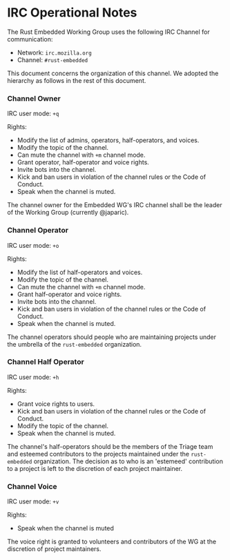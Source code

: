 # IRC Operational Notes

The Rust Embedded Working Group uses the following IRC Channel for communication:
- Network: `irc.mozilla.org`
- Channel: `#rust-embedded`

This document concerns the organization of this channel. We adopted the hierarchy as follows in the rest of this document.

### Channel Owner

IRC user mode: `+q`

Rights:
 - Modify the list of admins, operators, half-operators, and voices.
 - Modify the topic of the channel.
 - Can mute the channel with `+m` channel mode.
 - Grant operator, half-operator and voice rights.
 - Invite bots into the channel.
 - Kick and ban users in violation of the channel rules or the Code of Conduct.
 - Speak when the channel is muted.

The channel owner for the Embedded WG's IRC channel shall be the leader of the Working Group (currently @japaric).

### Channel Operator

IRC user mode: `+o`

Rights:
 - Modify the list of half-operators and voices.
 - Modify the topic of the channel.
 - Can mute the channel with `+m` channel mode.
 - Grant half-operator and voice rights.
 - Invite bots into the channel.
 - Kick and ban users in violation of the channel rules or the Code of Conduct.
 - Speak when the channel is muted.

The channel operators should people who are maintaining projects under the umbrella of the `rust-embedded` organization.

### Channel Half Operator

IRC user mode: `+h`

Rights:
 - Grant voice rights to users.
 - Kick and ban users in violation of the channel rules or the Code of Conduct.
 - Modify the topic of the channel.
 - Speak when the channel is muted.

The channel's half-operators should be the members of the Triage team and esteemed contributors to the projects maintained under the `rust-embedded` organization. The decision as to who is an 'estemeed' contribution to a project is left to the discretion of each project maintainer.

### Channel Voice

IRC user mode: `+v`

Rights:
 - Speak when the channel is muted

The voice right is granted to volunteers and contributors of the WG at the discretion of project maintainers.
